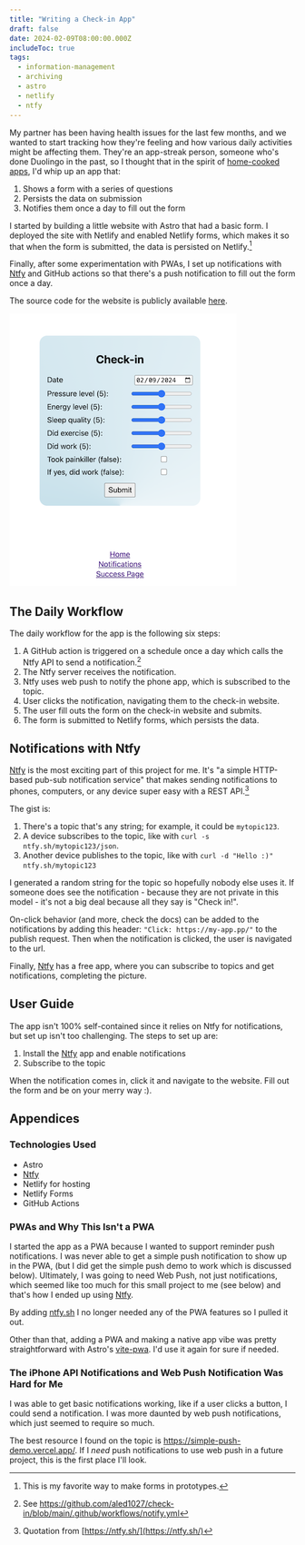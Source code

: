 ```yaml
---
title: "Writing a Check-in App"
draft: false
date: 2024-02-09T08:00:00.000Z
includeToc: true
tags:
  - information-management
  - archiving
  - astro
  - netlify
  - ntfy
---
```


My partner has been having health issues for the last few months, and we wanted to start tracking how they're feeling and how various daily activities might be affecting them. They're an app-streak person, someone who's done Duolingo in the past, so I thought that in the spirit of [home-cooked apps](https://blakewatson.com/journal/magnoliajs-2023-the-joys-of-home-cooked-apps/), I'd whip up an app that:

1. Shows a form with a series of questions
2. Persists the data on submission
3. Notifies them once a day to fill out the form

I started by building a little website with Astro that had a basic form. I deployed the site with Netlify and enabled Netlify forms, which makes it so that when the form is submitted, the data is persisted on Netlify.[^1]

Finally, after some experimentation with PWAs, I set up notifications with [Ntfy](https://ntfy.sh) and GitHub actions so that there's a push notification to fill out the form once a day.

The source code for the website is publicly available [here](https://github.com/aled1027/check-in).

![A screenshot of the check-in app.](../../assets/check-in-app-screenshot.png)

## The Daily Workflow

The daily workflow for the app is the following six steps:

1. A GitHub action is triggered on a schedule once a day which calls the Ntfy API to send a notification.[^2]
2. The Ntfy server receives the notification.
3. Ntfy uses web push to notify the phone app, which is subscribed to the topic.
4. User clicks the notification, navigating them to the check-in website.
5. The user fill outs the form on the check-in website and submits.
6. The form is submitted to Netlify forms, which persists the data.

## Notifications with Ntfy

[Ntfy](https://ntfy.sh) is the most exciting part of this project for me. It's "a simple HTTP-based pub-sub notification service" that makes sending notifications to phones, computers, or any device super easy with a REST API.[^3]

The gist is:

1. There's a topic that's any string; for example, it could be `mytopic123`.
2. A device subscribes to the topic, like with `curl -s ntfy.sh/mytopic123/json`.
3. Another device publishes to the topic, like with `curl -d "Hello :)" ntfy.sh/mytopic123`

I generated a random string for the topic so hopefully nobody else uses it. If someone does see the notification - because they are not private in this model - it's not a big deal because all they say is "Check in!".

On-click behavior (and more, check the docs) can be added to the notifications by adding this header: `"Click: https://my-app.pp/"` to the publish request. Then when the notification is clicked, the user is navigated to the url.

Finally, [Ntfy](https://ntfy.sh) has a free app, where you can subscribe to topics and get notifications, completing the picture.

## User Guide

The app isn't 100% self-contained since it relies on Ntfy for notifications, but set up isn't too challenging. The steps to set up are:

1. Install the [Ntfy](https://ntfy.sh) app and enable notifications
2. Subscribe to the topic

When the notification comes in, click it and navigate to the website. Fill out the form and be on your merry way :).

## Appendices

### Technologies Used

- Astro
- [Ntfy](https://ntfy.sh)
- Netlify for hosting
- Netlify Forms
- GitHub Actions

### PWAs and Why This Isn't a PWA

I started the app as a PWA because I wanted to support reminder push notifications. I was never able to get a simple push notification to show up in the PWA, (but I did get the simple push demo to work which is discussed below). Ultimately, I was going to need Web Push, not just notifications, which seemed like too much for this small project to me (see below) and that's how I ended up using [Ntfy](https://ntfy.sh).

By adding [ntfy.sh](ntfy.sh) I no longer needed any of the PWA features so I pulled it out.

Other than that, adding a PWA and making a native app vibe was pretty straightforward with Astro's [vite-pwa](https://github.com/vite-pwa/astro). I'd use it again for sure if needed.

### The iPhone API Notifications and Web Push Notification Was Hard for Me

I was able to get basic notifications working, like if a user clicks a button, I could send a notification. I was more daunted by web push notifications, which just seemed to require so much.

The best resource I found on the topic is https://simple-push-demo.vercel.app/. If I _need_ push notifications to use web push in a future project, this is the first place I'll look.

[^1]: This is my favorite way to make forms in prototypes.
[^2]: See https://github.com/aled1027/check-in/blob/main/.github/workflows/notify.yml
[^3]: Quotation from [https://ntfy.sh/](https://ntfy.sh/)
